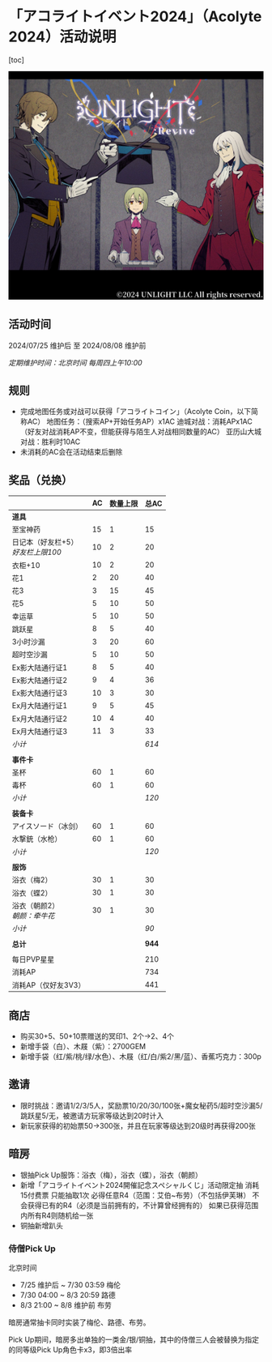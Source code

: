 # 「アコライトイベント2024」（Acolyte 2024）活动说明

[toc]

![AcolyteEvent2024_Title](imgs/AcolyteEvent2024_Title.jpg)

## 活动时间

2024/07/25 维护后 至 2024/08/08 维护前

*定期维护时间：北京时间 每周四上午10:00*

## 规则

- 完成地图任务或对战可以获得「アコライトコイン」（Acolyte Coin，以下简称AC）
  地图任务：（搜索AP+开始任务AP）x1AC
  迪城对战：消耗APx1AC（好友对战消耗AP不变，但能获得与陌生人对战相同数量的AC）
  亚历山大城对战：胜利时10AC
- 未消耗的AC会在活动结束后删除

## 奖品（兑换）


|                                         | AC   | 数量上限 | 总AC    |
| --------------------------------------- | ---- | -------- | ------- |
| **道具**                                |      |          |         |
| 至宝神药                                | 15   | 1        | 15      |
| 日记本（好友栏+5）<br />*好友栏上限100* | 10   | 2        | 20      |
| 衣柜+10                                 | 10   | 2        | 20      |
| 花1                                     | 2    | 20       | 40      |
| 花3                                     | 3    | 15       | 45      |
| 花5                                     | 5    | 10       | 50      |
| 幸运草                                  | 5    | 10       | 50      |
| 跳跃星                                  | 8    | 5        | 40      |
| 3小时沙漏                               | 3    | 20       | 60      |
| 超时空沙漏                              | 5    | 10       | 50      |
| Ex影大陆通行证1                         | 8    | 5        | 40      |
| Ex影大陆通行证2                         | 9    | 4        | 36      |
| Ex影大陆通行证3                         | 10   | 3        | 30      |
| Ex月大陆通行证1                         | 9    | 5        | 45      |
| Ex月大陆通行证2                         | 10   | 4        | 40      |
| Ex月大陆通行证3                         | 11   | 3        | 33      |
| *小计*                                  |      |          | *614*   |
|                                         |      |          |         |
| **事件卡**                              |      |          |         |
| 圣杯                                    | 60   | 1        | 60      |
| 毒杯                                    | 60   | 1        | 60      |
| *小计*                                  |      |          | *120*   |
|                                         |      |          |         |
| **装备卡**                              |      |          |         |
| アイスソード（冰剑）                    | 60   | 1        | 60      |
| 水撃銃（水枪）                          | 60   | 1        | 60      |
| *小计*                                  |      |          | *120*   |
|                                         |      |          |         |
| **服饰**                                |      |          |         |
| 浴衣（梅2）                             | 30   | 1        | 30      |
| 浴衣（蝶2）                             | 30   | 1        | 30      |
| 浴衣（朝颜2）<br />*朝颜：牵牛花*       | 30   | 1        | 30      |
| *小计*                                  |      |          | *90*    |
|                                         |      |          |         |
| **总计**                                |      |          | **944** |
|                                         |      |          |         |
| 每日PVP星星                             |      |          | 210     |
| 消耗AP                                  |      |          | 734     |
| 消耗AP（仅好友3V3）                     |      |          | 441     |

## 商店
- 购买30+5、50+10票赠送的冥印1、2个→2、4个
- 新增手袋（白）、木屐（紫）：2700GEM
- 新增手袋（红/紫/桃/绿/水色）、木屐（红/白/紫2/黑/蓝）、香蕉巧克力：300p

## 邀请

- 限时挑战：邀请1/2/3/5人，奖励票10/20/30/100张+魔女秘药5/超时空沙漏5/跳跃星5/无，被邀请方玩家等级达到20时计入
- 新玩家获得的初始票50→300张，并且在玩家等级达到20级时再获得200张

## 暗房

- 银抽Pick Up服饰：浴衣（梅），浴衣（蝶），浴衣（朝颜） 
- 新增「アコライトイベント2024開催記念スペシャルくじ」活动限定抽
  消耗15付费票
  只能抽取1次
  必得任意R4（范围：艾伯~布劳）（不包括伊芙琳）
  不会获得已有的R4（必须是当前拥有的，不计算曾经拥有的）
  如果已获得范围内所有R4则随机给一张
- 铜抽新增趴头

### 侍僧Pick Up

北京时间

- 7/25 维护后 ~ 7/30 03:59 梅伦
- 7/30 04:00 ~ 8/3 20:59 路德
- 8/3 21:00 ~ 8/8 维护前 布劳

暗房通常抽卡同时实装了梅伦、路德、布劳。

Pick Up期间，暗房多出单独的一类金/银/铜抽，其中的侍僧三人会被替换为指定的同等级Pick Up角色卡x3，即3倍出率